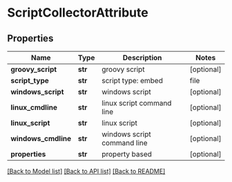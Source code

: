 # ScriptCollectorAttribute

## Properties
Name | Type | Description | Notes
------------ | ------------- | ------------- | -------------
**groovy_script** | **str** | groovy script | [optional] 
**script_type** | **str** | script type: embed | file | powershell | [optional] 
**windows_script** | **str** | windows script | [optional] 
**linux_cmdline** | **str** | linux script command line | [optional] 
**linux_script** | **str** | linux script | [optional] 
**windows_cmdline** | **str** | windows script command line | [optional] 
**properties** | **str** | property based | [optional] 

[[Back to Model list]](../README.md#documentation-for-models) [[Back to API list]](../README.md#documentation-for-api-endpoints) [[Back to README]](../README.md)



